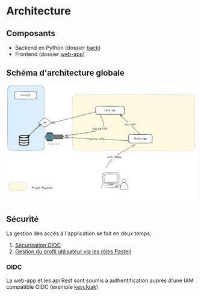 # Architecture


## Composants

* Backend en Python (dossier [back](../back/README.md))
* Frontend (dossier [web-app](../web-app/README.md))


## Schéma d'architecture globale

<img src="./img/architecture.png" width="800" alt="Doc d'architecture"/>


## Sécurité

La gestion des accès à l'application se fait en deux temps.

1. [Sécurisation OIDC](#oidc)
2. [Gestion du profil utilisateur via les rôles Pastell](#gestion-du-profil-utilisateur)

### OIDC
La web-app et les api Rest sont soumis à authentification auprès d'une IAM 
compatible OIDC (exemple [keycloak](https://www.keycloak.org/))
